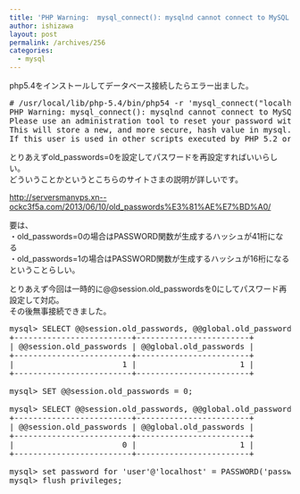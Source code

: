 ```yaml
---
title: 'PHP Warning:  mysql_connect(): mysqlnd cannot connect to MySQL 4.1+ using the old insecure authentication.'
author: ishizawa
layout: post
permalink: /archives/256
categories:
  - mysql
---
```

php5.4をインストールしてデータベース接続したらエラー出ました。

<pre class="brush: bash; title: ; notranslate" title=""># /usr/local/lib/php-5.4/bin/php54 -r 'mysql_connect("localhost", "root", "password");';
PHP Warning: mysql_connect(): mysqlnd cannot connect to MySQL 4.1+ using the old insecure authentication.
Please use an administration tool to reset your password with the command SET PASSWORD = PASSWORD('your_existing_password').
This will store a new, and more secure, hash value in mysql.user.
If this user is used in other scripts executed by PHP 5.2 or earlier you might need to remove the old-passwords flag from your my.cnf file in Command line code on line 1
</pre>

とりあえずold_passwords=0を設定してパスワードを再設定すればいいらしい。  
どういうことかというとこちらのサイトさまの説明が詳しいです。

http://serversmanvps.xn--ockc3f5a.com/2013/06/10/old_passwords%E3%81%AE%E7%BD%A0/

要は、  
・old_passwords=0の場合はPASSWORD関数が生成するハッシュが41桁になる  
・old_passwords=1の場合はPASSWORD関数が生成するハッシュが16桁になる  
ということらしい。

とりあえず今回は一時的に@@session.old_passwordsを0にしてパスワード再設定して対応。  
その後無事接続できました。

<pre class="brush: bash; title: ; notranslate" title="">mysql&gt; SELECT @@session.old_passwords, @@global.old_passwords;
+-------------------------+------------------------+
| @@session.old_passwords | @@global.old_passwords |
+-------------------------+------------------------+
|                       1 |                      1 |
+-------------------------+------------------------+

mysql&gt; SET @@session.old_passwords = 0;

mysql&gt; SELECT @@session.old_passwords, @@global.old_passwords;
+-------------------------+------------------------+
| @@session.old_passwords | @@global.old_passwords |
+-------------------------+------------------------+
|                       0 |                      1 |
+-------------------------+------------------------+

mysql&gt; set password for 'user'@'localhost' = PASSWORD('password');
mysql&gt; flush privileges;
</pre>